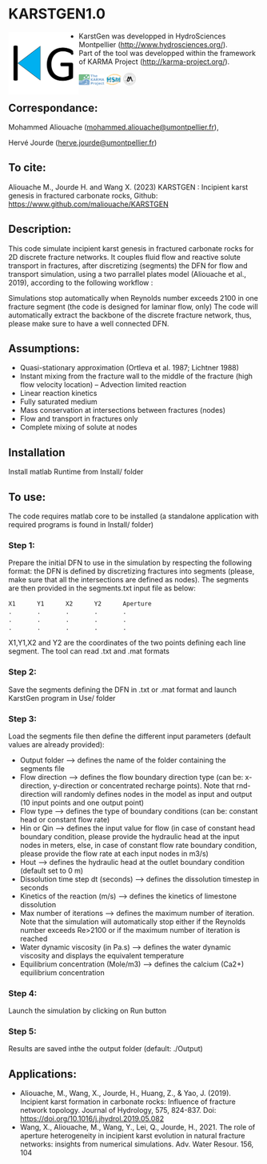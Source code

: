 # KARSTGEN1.0
<img align="left" src="img/LogoKG.png" width="28%" /> 

- KarstGen was developped in HydroSciences Montpellier (http://www.hydrosciences.org/).
- Part of the tool was developped within the framework of KARMA Project (http://karma-project.org/).

<img src="img/LogoKARMA.jpg" width="10%" />   <img src="img/LogoHSM.png" width="6%" />   <img src="img/LogoUM.png" width="5%" />

## Correspondance:
Mohammed Aliouache (mohammed.aliouache@umontpellier.fr), 

Hervé Jourde (herve.jourde@umontpellier.fr)

## To cite:
Aliouache M., Jourde H. and Wang X. (2023) KARSTGEN : Incipient karst genesis in fractured carbonate rocks, Github: https://www.github.com/maliouache/KARSTGEN

## Description:
This code simulate incipient karst genesis in fractured carbonate rocks for 2D discrete fracture networks. It couples fluid flow and reactive solute transport in fractures, after discretizing (segments)  the DFN for flow and transport simulation, using a two parrallel plates model (Aliouache et al., 2019), according to the following workflow :


Simulations stop automatically when Reynolds number exceeds 2100 in one fracture segment (the code is designed for laminar flow, only)
The code will automatically extract the backbone of the discrete fracture network, thus, please make sure to have a well connected DFN.
	
## Assumptions:
- Quasi-stationary approximation (Ortleva et al. 1987; Lichtner 1988)
- Instant mixing from the fracture wall to the middle of the fracture (high flow velocity location) – Advection limited reaction
- Linear reaction kinetics
- Fully saturated medium
- Mass conservation at intersections between fractures (nodes)
- Flow and transport in fractures only
- Complete mixing of solute at nodes

	
## Installation
Install matlab Runtime from Install/ folder

## To use:
The code requires matlab core to be installed (a standalone application with required programs is found in Install/ folder)
		
### Step 1: 
Prepare the initial DFN to use in the simulation by respecting the following format: the DFN is defined by discretizing fractures into segments (please, make sure that all the intersections are defined as nodes). The segments are then provided in the segments.txt input file as below:

	X1		Y1		X2		Y2		Aperture
	.		.		.		.		.
	.		.		.		.		.
	.		.		.		.		.

X1,Y1,X2 and Y2 are the coordinates of the two points defining each line segment. The tool can read .txt and .mat formats
	
### Step 2: 
Save the segments defining the DFN in .txt or .mat format and launch KarstGen program in Use/ folder
	
### Step 3: 
Load the segments file then define the different input parameters (default values are already provided):
- Output folder					--> defines the name of the folder containing the segments file
- Flow direction				--> defines the flow boundary direction type (can be: x-direction, y-direction or concentrated recharge points). Note that rnd-direction will randomly defines nodes in the model as input and output (10 input points and one output point)
- Flow type					--> defines the type of boundary conditions (can be: constant head or constant flow rate)
- Hin or Qin					--> defines the input value for flow (in case of constant head boundary condition, please provide the hydraulic head at the input nodes in meters, else, in case of constant flow rate boundary condition, please provide the flow rate at each input nodes in m3/s)
- Hout						--> defines the hydraulic head at the outlet boundary condition (default set to 0 m)
- Dissolution time step dt (seconds)		--> defines the dissolution timestep in seconds
- Kinetics of the reaction (m/s)			--> defines the kinetics of limestone dissolution 
- Max number of iterations			--> defines the maximum number of iteration. Note that the simulation will automatically stop either if the Reynolds number exceeds Re>2100 or if the maximum number of iteration is reached
- Water dynamic viscosity (in Pa.s)		--> defines the water dynamic viscosity and displays the equivalent temperature
- Equilibrium concentration (Mole/m3)	--> defines the calcium (Ca2+) equilibrium concentration
		
### Step 4: 
Launch the simulation by clicking on Run button

### Step 5: 
Results are saved inthe the output folder (default: ./Output)
	
## Applications:
- Aliouache, M., Wang, X., Jourde, H., Huang, Z., & Yao, J. (2019). Incipient karst formation in carbonate rocks: Influence of fracture network topology. Journal of Hydrology, 575, 824-837. Doi: https://doi.org/10.1016/j.jhydrol.2019.05.082 
- Wang, X., Aliouache, M., Wang, Y., Lei, Q., Jourde, H., 2021. The role of aperture heterogeneity in incipient karst evolution in natural fracture networks: insights from numerical simulations. Adv. Water Resour. 156, 104
	
